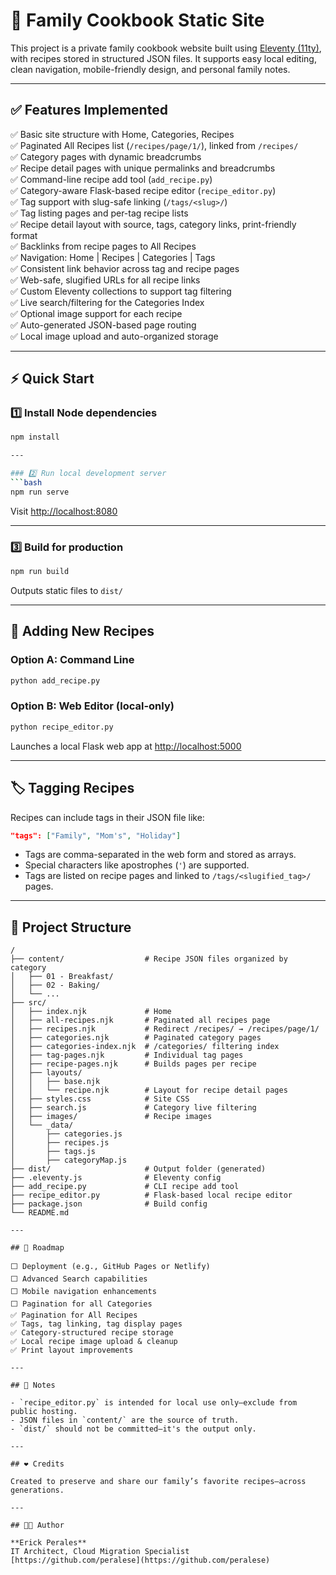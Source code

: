 # 📖 Family Cookbook Static Site

This project is a private family cookbook website built using [Eleventy (11ty)](https://www.11ty.dev/), with recipes stored in structured JSON files. It supports easy local editing, clean navigation, mobile-friendly design, and personal family notes.

---

## ✅ Features Implemented

✅ Basic site structure with Home, Categories, Recipes  
✅ Paginated All Recipes list (`/recipes/page/1/`), linked from `/recipes/`  
✅ Category pages with dynamic breadcrumbs  
✅ Recipe detail pages with unique permalinks and breadcrumbs  
✅ Command-line recipe add tool (`add_recipe.py`)  
✅ Category-aware Flask-based recipe editor (`recipe_editor.py`)  
✅ Tag support with slug-safe linking (`/tags/<slug>/`)  
✅ Tag listing pages and per-tag recipe lists  
✅ Recipe detail layout with source, tags, category links, print-friendly format  
✅ Backlinks from recipe pages to All Recipes  
✅ Navigation: Home | Recipes | Categories | Tags  
✅ Consistent link behavior across tag and recipe pages  
✅ Web-safe, slugified URLs for all recipe links  
✅ Custom Eleventy collections to support tag filtering  
✅ Live search/filtering for the Categories Index  
✅ Optional image support for each recipe  
✅ Auto-generated JSON-based page routing  
✅ Local image upload and auto-organized storage

---

## ⚡ Quick Start

### 1️⃣ Install Node dependencies
```bash
npm install

---

### 2️⃣ Run local development server
```bash
npm run serve
```
Visit [http://localhost:8080](http://localhost:8080)

---

### 3️⃣ Build for production
```bash
npm run build
```
Outputs static files to `dist/`

---

## 🥣 Adding New Recipes

### Option A: Command Line
```bash
python add_recipe.py
```

### Option B: Web Editor (local-only)
```bash
python recipe_editor.py
```
Launches a local Flask web app at [http://localhost:5000](http://localhost:5000)

---

## 🏷️ Tagging Recipes

Recipes can include tags in their JSON file like:

```json
"tags": ["Family", "Mom's", "Holiday"]
```

- Tags are comma-separated in the web form and stored as arrays.
- Special characters like apostrophes (`'`) are supported.
- Tags are listed on recipe pages and linked to `/tags/<slugified_tag>/` pages.

---

## 📂 Project Structure

```
/
├── content/                  # Recipe JSON files organized by category
│   ├── 01 - Breakfast/
│   ├── 02 - Baking/
│   └── ...
├── src/
│   ├── index.njk             # Home
│   ├── all-recipes.njk       # Paginated all recipes page
│   ├── recipes.njk           # Redirect /recipes/ → /recipes/page/1/
│   ├── categories.njk        # Paginated category pages
│   ├── categories-index.njk  # /categories/ filtering index
│   ├── tag-pages.njk         # Individual tag pages
│   ├── recipe-pages.njk      # Builds pages per recipe
│   ├── layouts/
│   │   ├── base.njk
│   │   └── recipe.njk        # Layout for recipe detail pages
│   ├── styles.css            # Site CSS
│   ├── search.js             # Category live filtering
│   ├── images/               # Recipe images
│   └── _data/
│       ├── categories.js
│       ├── recipes.js
│       ├── tags.js
│       ├── categoryMap.js
├── dist/                     # Output folder (generated)
├── .eleventy.js              # Eleventy config
├── add_recipe.py             # CLI recipe add tool
├── recipe_editor.py          # Flask-based local recipe editor
├── package.json              # Build config
└── README.md

---

## 🚧 Roadmap

⬜ Deployment (e.g., GitHub Pages or Netlify)
⬜ Advanced Search capabilities
⬜ Mobile navigation enhancements
⬜ Pagination for all Categories
✅ Pagination for All Recipes
✅ Tags, tag linking, tag display pages
✅ Category-structured recipe storage
✅ Local recipe image upload & cleanup
✅ Print layout improvements

---

## 📌 Notes

- `recipe_editor.py` is intended for local use only—exclude from public hosting.
- JSON files in `content/` are the source of truth.
- `dist/` should not be committed—it's the output only.

---

## ❤️ Credits

Created to preserve and share our family’s favorite recipes—across generations.

---

## 👨‍💻 Author

**Erick Perales**  
IT Architect, Cloud Migration Specialist  
[https://github.com/peralese](https://github.com/peralese)




